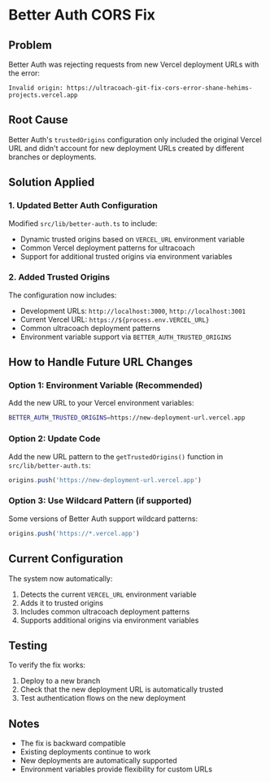 # Better Auth CORS Fix

## Problem
Better Auth was rejecting requests from new Vercel deployment URLs with the error:
```
Invalid origin: https://ultracoach-git-fix-cors-error-shane-hehims-projects.vercel.app
```

## Root Cause
Better Auth's `trustedOrigins` configuration only included the original Vercel URL and didn't account for new deployment URLs created by different branches or deployments.

## Solution Applied

### 1. Updated Better Auth Configuration
Modified `src/lib/better-auth.ts` to include:
- Dynamic trusted origins based on `VERCEL_URL` environment variable
- Common Vercel deployment patterns for ultracoach
- Support for additional trusted origins via environment variables

### 2. Added Trusted Origins
The configuration now includes:
- Development URLs: `http://localhost:3000`, `http://localhost:3001`
- Current Vercel URL: `https://${process.env.VERCEL_URL}`
- Common ultracoach deployment patterns
- Environment variable support via `BETTER_AUTH_TRUSTED_ORIGINS`

## How to Handle Future URL Changes

### Option 1: Environment Variable (Recommended)
Add the new URL to your Vercel environment variables:
```bash
BETTER_AUTH_TRUSTED_ORIGINS=https://new-deployment-url.vercel.app
```

### Option 2: Update Code
Add the new URL pattern to the `getTrustedOrigins()` function in `src/lib/better-auth.ts`:
```typescript
origins.push('https://new-deployment-url.vercel.app')
```

### Option 3: Use Wildcard Pattern (if supported)
Some versions of Better Auth support wildcard patterns:
```typescript
origins.push('https://*.vercel.app')
```

## Current Configuration
The system now automatically:
1. Detects the current `VERCEL_URL` environment variable
2. Adds it to trusted origins
3. Includes common ultracoach deployment patterns
4. Supports additional origins via environment variables

## Testing
To verify the fix works:
1. Deploy to a new branch
2. Check that the new deployment URL is automatically trusted
3. Test authentication flows on the new deployment

## Notes
- The fix is backward compatible
- Existing deployments continue to work
- New deployments are automatically supported
- Environment variables provide flexibility for custom URLs 